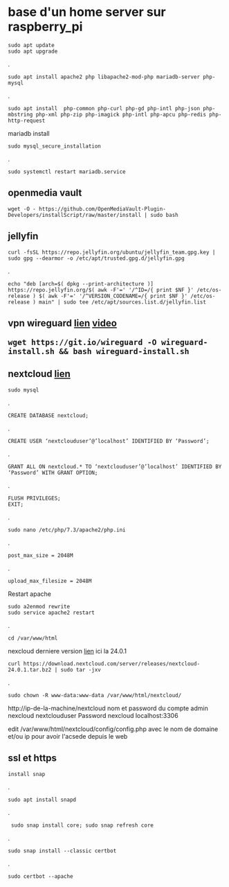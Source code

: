 <h1>base d'un home server sur raspberry_pi</h1>

    sudo apt update
    sudo apt upgrade
.    
    
    sudo apt install apache2 php libapache2-mod-php mariadb-server php-mysql
.  

    sudo apt install  php-common php-curl php-gd php-intl php-json php-mbstring php-xml php-zip php-imagick php-intl php-apcu php-redis php-http-request

mariadb install
       
    sudo mysql_secure_installation
.

    sudo systemctl restart mariadb.service
    
<h2>openmedia vault</h2>
    
    wget -O - https://github.com/OpenMediaVault-Plugin-Developers/installScript/raw/master/install | sudo bash
 
 <h2>jellyfin</h2>
    
    curl -fsSL https://repo.jellyfin.org/ubuntu/jellyfin_team.gpg.key | sudo gpg --dearmor -o /etc/apt/trusted.gpg.d/jellyfin.gpg
.

    echo "deb [arch=$( dpkg --print-architecture )] https://repo.jellyfin.org/$( awk -F'=' '/^ID=/{ print $NF }' /etc/os-release ) $( awk -F'=' '/^VERSION_CODENAME=/{ print $NF }' /etc/os-release ) main" | sudo tee /etc/apt/sources.list.d/jellyfin.list
  
  <h2>vpn wireguard <a href="https://github.com/Nyr/wireguard-install">lien</a> <a href="https://youtu.be/rtUl7BfCNMY">video</a>
    
    wget https://git.io/wireguard -O wireguard-install.sh && bash wireguard-install.sh
  
  <h2>nextcloud <a href="https://medium.com/@loneauios/how-to-install-nextcloud-on-your-raspberry-pi-4-c20dfcbc45a7">lien</a> </h2>
  
    sudo mysql
.

    CREATE DATABASE nextcloud;
.    
    
    CREATE USER ‘nextclouduser’@’localhost’ IDENTIFIED BY ‘Password’;
.

    GRANT ALL ON nextcloud.* TO ‘nextclouduser’@’localhost’ IDENTIFIED BY ‘Password’ WITH GRANT OPTION;
.
    
    FLUSH PRIVILEGES;
    EXIT;
  
.
 
    sudo nano /etc/php/7.3/apache2/php.ini
.

    post_max_size = 2048M
.
    
    upload_max_filesize = 2048M
  
  Restart apache
    
    sudo a2enmod rewrite
    sudo service apache2 restart
.

    cd /var/www/html

nexcloud derniere version <a href="https://download.nextcloud.com/server/releases/">lien</a> ici la 24.0.1
  
    curl https://download.nextcloud.com/server/releases/nextcloud-24.0.1.tar.bz2 | sudo tar -jxv
.

    sudo chown -R www-data:www-data /var/www/html/nextcloud/
  
  http://ip-de-la-machine/nextcloud
  nom et password du compte admin nexcloud
  nextclouduser
  Password
  nexcloud
  localhost:3306
  
 edit /var/www/html/nextcloud/config/config.php avec le nom de domaine et/ou ip pour avoir l'acsede depuis le web
 
 <h2>ssl et https</h2>
    
    install snap
.
 
    sudo apt install snapd
.
    
     sudo snap install core; sudo snap refresh core
 .
 
    sudo snap install --classic certbot
  .
  
    sudo certbot --apache
  
  
  
  
  
  
  
  
  
  
  
  
  
  
  
  
  
  
  
  
  
  
  
  
